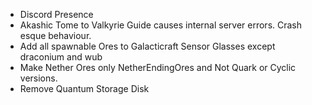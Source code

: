 - Discord Presence
- Akashic Tome to Valkyrie Guide causes internal server errors. Crash esque behaviour.
- Add all spawnable Ores to Galacticraft Sensor Glasses except draconium and wub
- Make Nether Ores only NetherEndingOres and Not Quark or Cyclic versions.
- Remove Quantum Storage Disk
